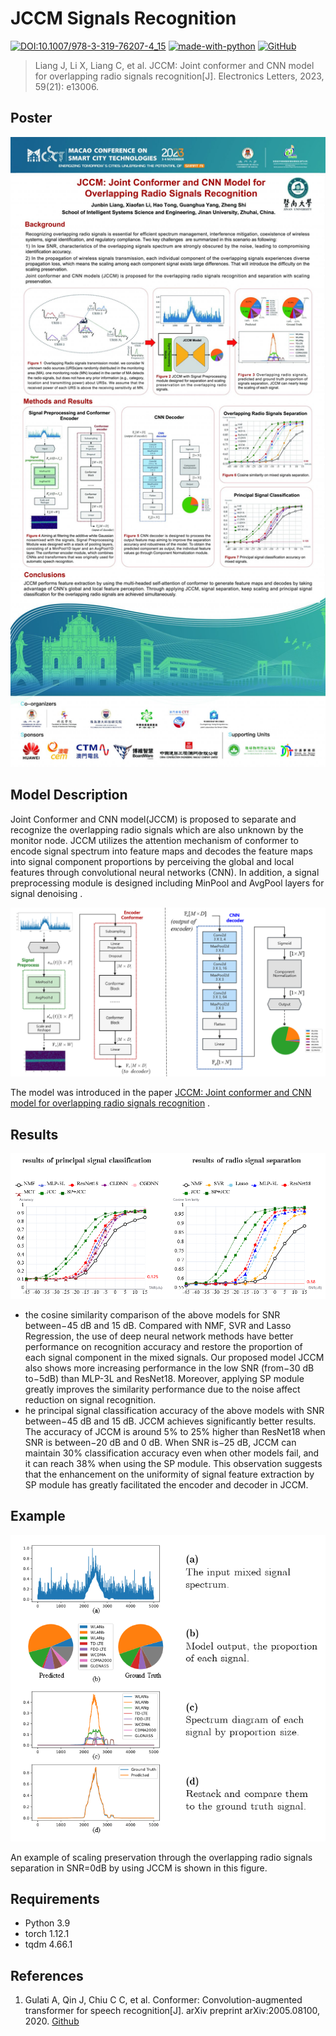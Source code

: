 # JCCM Signals Recognition

[![DOI:10.1007/978-3-319-76207-4_15](https://zenodo.org/badge/DOI/10.1049/ell2.13006.svg)](https://doi.org/10.1049/ell2.13006) [![made-with-python](https://img.shields.io/badge/Made%20with-Python-1f425f.svg)](https://www.python.org/) [![GitHub](https://badgen.net/badge/icon/github?icon=github&label)](https://github.com)

>
>
>Liang J, Li X, Liang C, et al. JCCM: Joint conformer and CNN model for overlapping radio signals recognition[J]. Electronics Letters, 2023, 59(21): e13006.

## Poster

![img_0](./imgs/poster.jpg)

## Model Description

Joint Conformer and CNN model(JCCM) is proposed to separate and recognize the overlapping radio signals which are also unknown by the monitor node. JCCM utilizes the attention mechanism of conformer to encode signal spectrum into feature maps and decodes the feature maps into signal component proportions by perceiving the global and local features through convolutional neural networks (CNN). In addition, a signal preprocessing module is designed including MinPool and AvgPool layers for signal denoising .

![img_1](./imgs/git_1.png)

The model was introduced in the paper [JCCM: Joint conformer and CNN model for overlapping radio signals recognition](https://doi.org/10.1049/ell2.13006) .

## Results

![img_2](./imgs/git_2.png)

- the cosine similarity comparison of the above models for SNR between−45 dB and 15 dB. Compared with NMF, SVR and Lasso Regression, the use of deep neural network methods have better performance on recognition accuracy and restore the proportion of each signal component in the mixed signals. Our proposed model JCCM also shows more increasing performance in the low SNR (from−30 dB to−5dB) than MLP-3L and ResNet18. Moreover, applying SP module greatly improves the similarity performance due to the noise affect reduction on signal recognition.
- he principal signal classification accuracy of the above models with SNR between−45 dB and 15 dB. JCCM achieves significantly better results. The accuracy of JCCM is around 5% to 25% higher than ResNet18 when SNR is between−20 dB and 0 dB. When SNR is−25 dB, JCCM can maintain 30% classification accuracy even when other models fail, and it can reach 38% when using the SP module. This observation suggests that the enhancement on the uniformity of signal feature extraction by SP module has greatly facilitated the encoder and decoder in JCCM.

## Example

![img_3](./imgs/git_3.png)

An example of scaling preservation through the overlapping radio signals separation in SNR=0dB by using JCCM is shown in this figure.

## Requirements

- Python 3.9
- torch 1.12.1
- tqdm 4.66.1

## References

1. Gulati A, Qin J, Chiu C C, et al. Conformer: Convolution-augmented transformer for speech recognition[J]. arXiv preprint arXiv:2005.08100, 2020. [Github](https://github.com/sooftware/conformer) 



